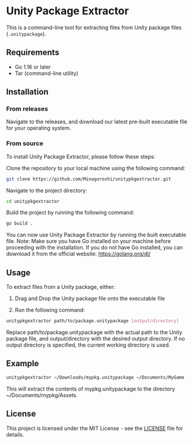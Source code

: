 # Unity Package Extractor

This is a command-line tool for extracting files from Unity package files (`.unitypackage`).

## Requirements

- Go 1.16 or later
- Tar (command-line utility)

## Installation

### From releases
Navigate to the releases, and download our latest pre-built executable file for your operating system.

### From source
To install Unity Package Extractor, please follow these steps:

Clone the repository to your local machine using the following command:
```bash
git clone https://github.com/Minagoroshi/unitypkgextractor.git
````
Navigate to the project directory:
```bash 
cd unitypkgextractor
```
Build the project by running the following command:
```bash
go build .
````
You can now use Unity Package Extractor by running the built executable file.
Note: Make sure you have Go installed on your machine before proceeding with the installation. If you do not have Go installed, you can download it from the official website: https://golang.org/dl/

## Usage
To extract files from a Unity package, either:

1. Drag and Drop the Unity package file onto the executable file


2. Run the following command:

```bash
unitypkgextractor path/to/package.unitypackage [output/directory]
```
Replace path/to/package.unitypackage with the actual path to the Unity package file, and output/directory with the desired output directory. If no output directory is specified, the current working directory is used.


## Example

```bash
unitypkgextractor ~/Downloads/mypkg.unitypackage ~/Documents/MyGame
```

This will extract the contents of mypkg.unitypackage to the directory ~/Documents/mypkg/Assets.

## License

This project is licensed under the MIT License - see the [LICENSE](LICENSE) file for details.